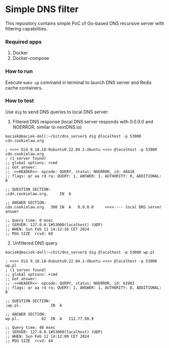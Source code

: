 # Simple DNS filter

This repository contains simple PoC of Go-based DNS recursive server with filtering capabilities.

### Required apps

1. Docker
2. Docker-compose

### How to run

Execute `make up` command in terminal to launch DNS server and Redis cache containers.


### How to test

Use `dig` to send DNS queries to local DNS server:

1. Filtered DNS response (local DNS server responds with 0.0.0.0 and NOERROR, similar to nextDNS.io)
```
maciek@maciek-dell:~/Git/dns_server$ dig @localhost -p 53000 cdn.cookielaw.org

; <<>> DiG 9.18.18-0ubuntu0.22.04.1-Ubuntu <<>> @localhost -p 53000 cdn.cookielaw.org
; (1 server found)
;; global options: +cmd
;; Got answer:
;; ->>HEADER<<- opcode: QUERY, status: NOERROR, id: 48418
;; flags: qr aa rd ra; QUERY: 1, ANSWER: 1, AUTHORITY: 0, ADDITIONAL: 0

;; QUESTION SECTION:
;cdn.cookielaw.org.		IN	A

;; ANSWER SECTION:
cdn.cookielaw.org.	300	IN	A	0.0.0.0     <<<<---- local DNS server answer

;; Query time: 0 msec
;; SERVER: 127.0.0.1#53000(localhost) (UDP)
;; WHEN: Sun Feb 11 14:12:16 CET 2024
;; MSG SIZE  rcvd: 68

```

2. Unfiltered DNS query
```
maciek@maciek-dell:~/Git/dns_server$ dig @localhost -p 53000 wp.pl

; <<>> DiG 9.18.18-0ubuntu0.22.04.1-Ubuntu <<>> @localhost -p 53000 wp.pl
; (1 server found)
;; global options: +cmd
;; Got answer:
;; ->>HEADER<<- opcode: QUERY, status: NOERROR, id: 61983
;; flags: qr aa rd ra; QUERY: 1, ANSWER: 1, AUTHORITY: 0, ADDITIONAL: 0

;; QUESTION SECTION:
;wp.pl.				IN	A

;; ANSWER SECTION:
wp.pl.			62	IN	A	212.77.98.9

;; Query time: 48 msec
;; SERVER: 127.0.0.1#53000(localhost) (UDP)
;; WHEN: Sun Feb 11 14:12:09 CET 2024
;; MSG SIZE  rcvd: 44
```
